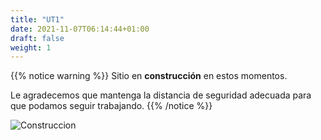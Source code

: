 ```yaml
---
title: "UT1"
date: 2021-11-07T06:14:44+01:00
draft: false
weight: 1
---
```


{{% notice warning %}}
Sitio en **construcción** en estos momentos. 

Le agradecemos que mantenga la distancia de seguridad adecuada para que podamos seguir trabajando.
{{% /notice %}}

![Construccion](https://octodex.github.com/images/manufacturetocat.png?height=500px "En construccion")
